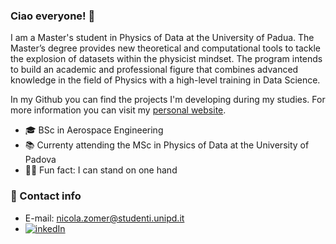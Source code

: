 ### Ciao everyone! 👋

I am a Master's student in Physics of Data at the University of Padua. The Master’s degree provides new theoretical and computational tools to tackle the explosion of datasets within the physicist mindset. The program intends to build an academic and professional figure that combines advanced knowledge in the field of Physics with a high-level training in Data Science.

In my Github you can find the projects I'm developing during my studies. For more information you can visit my [personal website](https://nicolazomer.github.io/).

- 🎓 BSc in Aerospace Engineering
- 📚 Currenty attending the MSc in Physics of Data at the University of Padova
- 🤸‍♂️ Fun fact: I can stand on one hand 

### :email: Contact info
* E-mail: nicola.zomer@studenti.unipd.it
* [![inkedIn](https://img.shields.io/badge/LinkedIn-0077B5?style=for-the-badge&logo=linkedin&logoColor=white)](https://www.linkedin.com/in/nicolazomer/)
